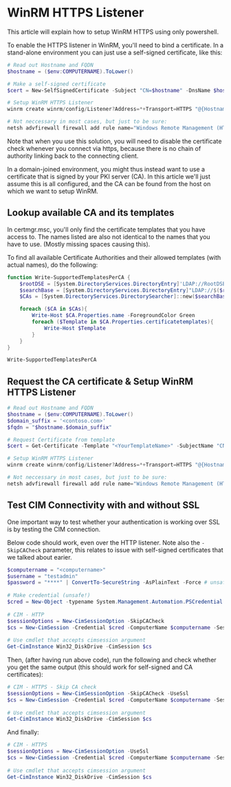 # WinRM HTTPS Listener
This article will explain how to setup WinRM HTTPS using only powershell.

To enable the HTTPS listener in WinRM, you'll need to bind a certificate. In a stand-alone environment you can just use a self-signed certificate, like this:

``` powershell
# Read out Hostname and FQDN
$hostname = ($env:COMPUTERNAME).ToLower()

# Make a self-signed certificate
$cert = New-SelfSignedCertificate -Subject "CN=$hostname" -DnsName $hostname -CertStoreLocation Cert:\LocalMachine\My 

# Setup WinRM HTTPS Listener
winrm create winrm/config/Listener?Address=*+Transport=HTTPS "@{Hostname=`"$hostname`"; CertificateThumbprint=`"$($cert.Thumbprint)`"}"

# Not neccessary in most cases, but just to be sure:
netsh advfirewall firewall add rule name="Windows Remote Management (HTTPS-In)" dir=in action=allow protocol=TCP localport=5986
```

Note that when you use this solution, you will need to disable the certificate check whenever you connect via https, because there is no chain of authority linking back to the connecting client.

In a domain-joined environment, you might thus instead want to use a certificate that is signed by your PKI server (CA). 
In this article we'll just assume this is all configured, and the CA can be found from the host on which we want to setup WinRM.

## Lookup available CA and its templates
In certmgr.msc, you'll only find the certificate templates that you have access to.
The names listed are also not identical to the names that you have to use. (Mostly missing spaces causing this).

To find all available Certificate Authorities and their allowed templates (with actual names), do the following:

```powershell
function Write-SupportedTemplatesPerCA {
    $rootDSE = [System.DirectoryServices.DirectoryEntry]'LDAP://RootDSE'
    $searchBase = [System.DirectoryServices.DirectoryEntry]"LDAP://$($rootDSE.configurationNamingContext)"
    $CAs = [System.DirectoryServices.DirectorySearcher]::new($searchBase,'objectClass=pKIEnrollmentService').FindAll()

    foreach ($CA in $CAs){
        Write-Host $CA.Properties.name -ForegroundColor Green
        foreach ($Template in $CA.Properties.certificatetemplates){
            Write-Host $Template
        }
    }
}

Write-SupportedTemplatesPerCA
```

## Request the CA certificate & Setup WinRM HTTPS Listener

``` powershell
# Read out Hostname and FQDN
$hostname = ($env:COMPUTERNAME).ToLower()
$domain_suffix = '<contoso.com>'
$fqdn = "$hostname.$domain_suffix"

# Request Certificate from template
$cert = Get-Certificate -Template "<YourTemplateName>" -SubjectName "CN=$fqdn" -DnsName $fqdn, $hostname -CertStoreLocation Cert:\LocalMachine\My

# Setup WinRM HTTPS Listener
winrm create winrm/config/Listener?Address=*+Transport=HTTPS "@{Hostname=`"$fqdn`"; CertificateThumbprint=`"$($cert.Thumbprint)`"}"

# Not neccessary in most cases, but just to be sure:
netsh advfirewall firewall add rule name="Windows Remote Management (HTTPS-In)" dir=in action=allow protocol=TCP localport=5986
```

## Test CIM Connectivity with and without SSL
One important way to test whether your authentication is working over SSL is by testing the CIM connection.

Below code should work, even over the HTTP listener. Note also the `-SkipCACheck` parameter, this relates to issue with self-signed certificates that we talked about earier.
```powershell
$computername = "<computername>"
$username = "testadmin"
$password = "****" | ConvertTo-SecureString -AsPlainText -Force # unsafeeee
 
# Make credential (unsafe!)
$cred = New-Object -typename System.Management.Automation.PSCredential -argumentlist $username, $password
 
# CIM - HTTP
$sessionOptions = New-CimSessionOption -SkipCACheck
$cs = New-CimSession -Credential $cred -ComputerName $computername -SessionOption $sessionOptions
 
# Use cmdlet that accepts cimsession argument
Get-CimInstance Win32_DiskDrive -CimSession $cs
```

Then, (after having run above code), run the following and check whether you get the same output (this should work for self-signed and CA certificates):
```powershell
# CIM - HTTPS - Skip CA check
$sessionOptions = New-CimSessionOption -SkipCACheck -UseSsl
$cs = New-CimSession -Credential $cred -ComputerName $computername -SessionOption $sessionOptions
 
# Use cmdlet that accepts cimsession argument
Get-CimInstance Win32_DiskDrive -CimSession $cs
```

And finally:
```powershell
# CIM - HTTPS
$sessionOptions = New-CimSessionOption -UseSsl
$cs = New-CimSession -Credential $cred -ComputerName $computername -SessionOption $sessionOptions
 
# Use cmdlet that accepts cimsession argument
Get-CimInstance Win32_DiskDrive -CimSession $cs
```

